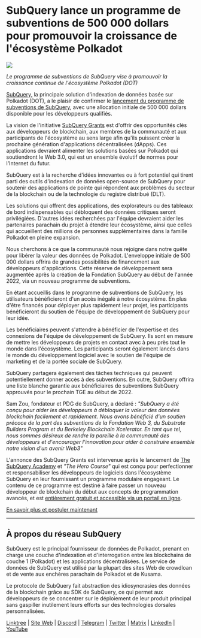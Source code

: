 # SubQuery lance un programme de subventions de 500 000 dollars pour promouvoir la croissance de l'écosystème Polkadot

![](https://cdn-images-1.medium.com/max/800/1*LsQkybCuzuopypGKyKkPAA.png)

_Le programme de subventions de SubQuery vise à promouvoir la croissance continue de l'écosystème Polkadot (DOT)_

[SubQuery,](https://subquery.network/) la principale solution d'indexation de données basée sur Polkadot (DOT), a le plaisir de confirmer le [lancement du programme de subventions de SubQuery](https://subquery.network/grants), avec une allocation initiale de 500 000 dollars disponible pour les développeurs qualifiés.

La vision de l'initiative [SubQuery Grants](https://subquery.network/grants) est d'offrir des opportunités clés aux développeurs de blockchain, aux membres de la communauté et aux participants de l'écosystème au sens large afin qu'ils puissent créer la prochaine génération d'applications décentralisées (dApps). Ces applications devraient alimenter les solutions basées sur Polkadot qui soutiendront le Web 3.0, qui est un ensemble évolutif de normes pour l'Internet du futur.

SubQuery est à la recherche d'idées innovantes ou à fort potentiel qui tirent parti des outils d'indexation de données open-source de SubQuery pour soutenir des applications de pointe qui répondent aux problèmes du secteur de la blockchain ou de la technologie du registre distribué (DLT).

Les solutions qui offrent des applications, des explorateurs ou des tableaux de bord indispensables qui débloquent des données critiques seront privilégiées. D'autres idées recherchées par l'équipe devraient aider les partenaires parachain du projet à étendre leur écosystème, ainsi que celles qui accueillent des millions de personnes supplémentaires dans la famille Polkadot en pleine expansion.

Nous cherchons à ce que la communauté nous rejoigne dans notre quête pour libérer la valeur des données de Polkadot. L'enveloppe initiale de 500 000 dollars offrira de grandes possibilités de financement aux développeurs d'applications. Cette réserve de développement sera augmentée après la création de la Fondation SubQuery au début de l'année 2022, via un nouveau programme de subventions.

En étant accueillis dans le programme de subventions de SubQuery, les utilisateurs bénéficieront d'un accès inégalé à notre écosystème. En plus d'être financés pour déployer plus rapidement leur projet, les participants bénéficieront du soutien de l'équipe de développement de SubQuery pour leur idée.

Les bénéficiaires peuvent s'attendre à bénéficier de l'expertise et des connexions de l'équipe de développement de SubQuery. Ils sont en mesure de mettre les développeurs de projets en contact avec à peu près tout le monde dans l'écosystème. Les participants seront également lancés dans le monde du développement logiciel avec le soutien de l'équipe de marketing et de la portée sociale de SubQuery.

SubQuery partagera également des tâches techniques qui peuvent potentiellement donner accès à des subventions. En outre, SubQuery offrira une liste blanche garantie aux bénéficiaires de subventions SubQuery approuvés pour le prochain TGE au début de 2022.

Sam Zou, fondateur et PDG de SubQuery, a déclaré : _"SubQuery a été conçu pour aider les développeurs à débloquer la valeur des données blockchain facilement et rapidement. Nous avons bénéficié d'un soutien précoce de la part des subventions de la Fondation Web 3, du Substrate Builders Program et du Berkeley Blockchain Xcelerator. En tant que tel, nous sommes désireux de rendre la pareille à la communauté des développeurs et d'encourager l'innovation pour aider à construire ensemble notre vision d'un avenir Web3"_

L'annonce des SubQuery Grants est intervenue après le lancement de [The SubQuery Academy](./20211018-subquery-launches-the-subquery-academy.md) et _"The Hero Course"_ qui est conçu pour perfectionner et responsabiliser les développeurs de logiciels dans l'écosystème SubQuery en leur fournissant un programme modulaire engageant. Le contenu de ce programme est destiné à faire passer un nouveau développeur de blockchain du début aux concepts de programmation avancés, et est [entièrement gratuit et accessible via un portail en ligne](https://subquery.coassemble.com/unlock/dOKZW6O#/).

[En savoir plus et postuler maintenant](https://subquery.network/grants)

---

## À propos du réseau SubQuery

SubQuery est le principal fournisseur de données de Polkadot, prenant en charge une couche d'indexation et d'interrogation entre les blockchains de couche 1 (Polkadot) et les applications décentralisées. Le service de données de SubQuery est utilisé par la plupart des sites Web de crowdloan et de vente aux enchères parachain de Polkadot et de Kusama.

Le protocole de SubQuery fait abstraction des idiosyncrasies des données de la blockchain grâce au SDK de SubQuery, ce qui permet aux développeurs de se concentrer sur le déploiement de leur produit principal sans gaspiller inutilement leurs efforts sur des technologies dorsales personnalisées.

[Linktree](https://linktr.ee/subquerynetwork) | [Site Web](https://subquery.network/) | [Discord](https://discord.com/invite/78zg8aBSMG) | [Telegram](https://t.me/subquerynetwork) | [Twitter](https://twitter.com/subquerynetwork) | [Matrix](https://matrix.to/#/#subquery:matrix.org) | [LinkedIn](https://www.linkedin.com/company/subquery) | [YouTube](https://www.youtube.com/channel/UCi1a6NUUjegcLHDFLr7CqLw)
